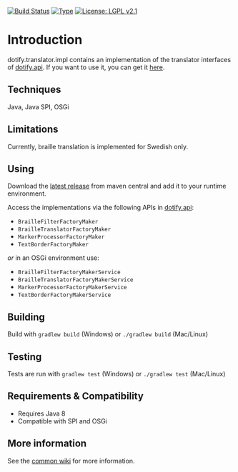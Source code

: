 [![Build Status](https://travis-ci.com/brailleapps/dotify.translator.impl.svg?branch=master)](https://travis-ci.com/brailleapps/dotify.translator.impl)
[![Type](https://img.shields.io/badge/type-provider_bundle-blue.svg)](https://github.com/brailleapps/wiki/wiki/Types)
[![License: LGPL v2.1](https://img.shields.io/badge/License-LGPL%20v2%2E1%20%28or%20later%29-blue.svg)](https://www.gnu.org/licenses/lgpl-2.1)

# Introduction #
dotify.translator.impl contains an implementation of the translator interfaces of [dotify.api](https://github.com/joeha480/dotify/tree/master/dotify.api). If you want to use it, you can get it [here](http://search.maven.org/#search%7Cga%7C1%7Ca%3A%22dotify.translator.impl%22).

## Techniques
Java, Java SPI, OSGi

## Limitations
Currently, braille translation is implemented for Swedish only.

## Using ##
Download the [latest release](http://search.maven.org/#search%7Cga%7C1%7Cg%3A%22org.daisy.dotify%22%20%20a%3A%22dotify.translator.impl%22) from maven central and add it to your runtime environment.

Access the implementations via the following APIs in [dotify.api](http://search.maven.org/#search%7Cga%7C1%7Cg%3A%22org.daisy.dotify%22%20%20a%3A%22dotify.api%22):
- `BrailleFilterFactoryMaker`
- `BrailleTranslatorFactoryMaker`
- `MarkerProcessorFactoryMaker`
- `TextBorderFactoryMaker`

 _or_ in an OSGi environment use:
- `BrailleFilterFactoryMakerService`
- `BrailleTranslatorFactoryMakerService`
- `MarkerProcessorFactoryMakerService`
- `TextBorderFactoryMakerService`

## Building ##
Build with `gradlew build` (Windows) or `./gradlew build` (Mac/Linux)

## Testing ##

Tests are run with `gradlew test` (Windows) or `./gradlew test` (Mac/Linux)

## Requirements & Compatibility ##
- Requires Java 8
- Compatible with SPI and OSGi

## More information ##
See the [common wiki](https://github.com/brailleapps/wiki/wiki) for more information.
